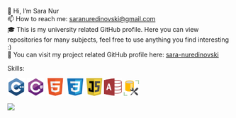 👋 Hi, I’m Sara Nur <br>
📫 How to reach me: saranuredinovski@gmail.com <br>
🎓 This is my university related GitHub profile. Here you can view repositories for many subjects, feel free to use anything you find interesting :) <br>
🏢 You can visit my project related GitHub profile here: [sara-nuredinovski](https://github.com/sara-nuredinovski) <br>

<!---
saranur/saranur is a ✨ special ✨ repository because its `README.md` (this file) appears on your GitHub profile.
You can click the Preview link to take a look at your changes.
--->

 

Skills: 

 <img src="Pictures/c++.png" style="width:40px;height:40px;" /> <img src="Pictures/csharp.png" style="width: 40px;height:40px" />  <img src="Pictures/html5.png" style="width:40px;height:40px;" /> <img src="Pictures/css3.png" style="width:42px;height:40px;" /> <img src="Pictures/js.png" style="width:36px;height:40px;" /> <img src="Pictures/access.png" style="width:40px;height:40px;" /> <img src="Pictures/ssms.png" style="width:35px;height:36px;" />

![](https://komarev.com/ghpvc/?username=saranur&label=Broj+posjeta+profila:)
<br>
